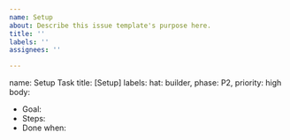 ```yaml
---
name: Setup
about: Describe this issue template's purpose here.
title: ''
labels: ''
assignees: ''

---
```


name: Setup Task
title: [Setup] <short name>
labels: hat: builder, phase: P2, priority: high
body:
- Goal:
- Steps:
- Done when:
